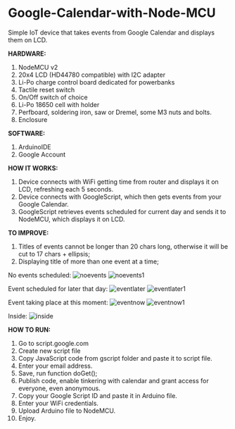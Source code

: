 # Google-Calendar-with-Node-MCU
Simple IoT device that takes events from Google Calendar and displays them on LCD.

**HARDWARE:**
1. NodeMCU v2
2. 20x4 LCD (HD44780 compatible) with I2C adapter
3. Li-Po charge control board dedicated for powerbanks
4. Tactile reset switch
5. On/Off switch of choice
6. Li-Po 18650 cell with holder
7. Perfboard, soldering iron, saw or Dremel, some M3 nuts and bolts.
8. Enclosure


**SOFTWARE:**
1. ArduinoIDE
2. Google Account

**HOW IT WORKS:**
1. Device connects with WiFi getting time from router and displays it on LCD, refreshing each 5 seconds.
2. Device connects with GoogleScript, which then gets events from your Google Calendar.
3. GoogleScript retrieves events scheduled for current day and sends it to NodeMCU, which displays it on LCD.

**TO IMPROVE:**
1. Titles of events cannot be longer than 20 chars long, otherwise it will be cut to 17 chars + ellipsis;
2. Displaying title of more than one event at a time;


No events scheduled:
![noevents](https://user-images.githubusercontent.com/34771956/51911687-c82ce300-23d2-11e9-97c0-541c6eea430f.png)
![noevents1](https://user-images.githubusercontent.com/34771956/51911692-ca8f3d00-23d2-11e9-9e01-2919f6c77d0f.jpg)

Event scheduled for later that day:
![eventlater](https://user-images.githubusercontent.com/34771956/51911704-d11db480-23d2-11e9-99b7-2e1bb31b9b4f.png)
![eventlater1](https://user-images.githubusercontent.com/34771956/51911710-d3800e80-23d2-11e9-8f71-f0fa38021d9a.jpg)

Event taking place at this moment:
![eventnow](https://user-images.githubusercontent.com/34771956/51911720-d5e26880-23d2-11e9-9035-84ca44ed30a4.png)
![eventnow1](https://user-images.githubusercontent.com/34771956/51911725-d844c280-23d2-11e9-944e-f378ddd34cf4.jpg)

Inside:
![inside](https://user-images.githubusercontent.com/34771956/51911729-da0e8600-23d2-11e9-93f4-7aa05c409855.png)

**HOW TO RUN:**
1. Go to script.google.com
2. Create new script file
3. Copy JavaScript code from gscript folder and paste it to script file.
4. Enter your email address.
5. Save, run function doGet();
6. Publish code, enable tinkering with calendar and grant access for everyone, even anonymous.
7. Copy your Google Script ID and paste it in Arduino file.
8. Enter your WiFi credentials.
9. Upload Arduino file to NodeMCU.
10. Enjoy.

